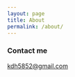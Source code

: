 ```yaml
---
layout: page
title: About
permalink: /about/
---
```


### Contact me

[kdh5852@gmail.com](mailto:kdh5852@gmail.com)
